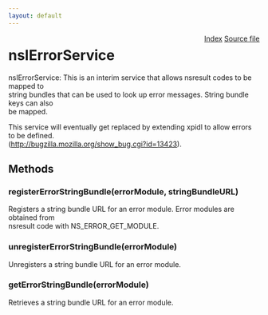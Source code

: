 ```yaml
---
layout: default
---
```

<div class='links' style='float:right'><a href="../index.html">Index</a>
<a href="http://dxr.mozilla.org/mozilla-central/source/xpcom/base/nsIErrorService.idl">Source file</a>
</div>

# nsIErrorService #
  
nsIErrorService: This is an interim service that allows nsresult codes to be mapped to   
string bundles that can be used to look up error messages. String bundle keys can also  
be mapped.   
  
This service will eventually get replaced by extending xpidl to allow errors to be defined.  
(http://bugzilla.mozilla.org/show_bug.cgi?id=13423).  
  

## Methods ##

### registerErrorStringBundle(errorModule, stringBundleURL) ###
  
Registers a string bundle URL for an error module. Error modules are obtained from  
nsresult code with NS_ERROR_GET_MODULE.  
  

### unregisterErrorStringBundle(errorModule) ###
  
Unregisters a string bundle URL for an error module.  
  

### getErrorStringBundle(errorModule) ###
  
Retrieves a string bundle URL for an error module.  
  
